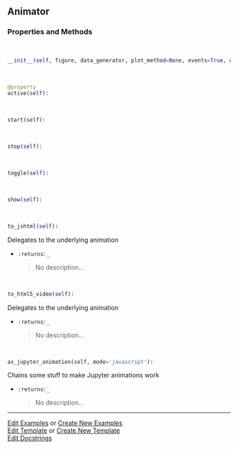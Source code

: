## <a id="McUtils.Plots.Interactive.Animator">Animator</a>


### Properties and Methods
<a id="McUtils.Plots.Interactive.Animator.__init__" class="docs-object-method">&nbsp;</a>
```python
__init__(self, figure, data_generator, plot_method=None, events=True, update=False, **anim_ops): 
```

<a id="McUtils.Plots.Interactive.Animator.active" class="docs-object-method">&nbsp;</a>
```python
@property
active(self): 
```

<a id="McUtils.Plots.Interactive.Animator.start" class="docs-object-method">&nbsp;</a>
```python
start(self): 
```

<a id="McUtils.Plots.Interactive.Animator.stop" class="docs-object-method">&nbsp;</a>
```python
stop(self): 
```

<a id="McUtils.Plots.Interactive.Animator.toggle" class="docs-object-method">&nbsp;</a>
```python
toggle(self): 
```

<a id="McUtils.Plots.Interactive.Animator.show" class="docs-object-method">&nbsp;</a>
```python
show(self): 
```

<a id="McUtils.Plots.Interactive.Animator.to_jshtml" class="docs-object-method">&nbsp;</a>
```python
to_jshtml(self): 
```
Delegates to the underlying animation
- `:returns`: `_`
    >No description...

<a id="McUtils.Plots.Interactive.Animator.to_html5_video" class="docs-object-method">&nbsp;</a>
```python
to_html5_video(self): 
```
Delegates to the underlying animation
- `:returns`: `_`
    >No description...

<a id="McUtils.Plots.Interactive.Animator.as_jupyter_animation" class="docs-object-method">&nbsp;</a>
```python
as_jupyter_animation(self, mode='javascript'): 
```
Chains some stuff to make Jupyter animations work
- `:returns`: `_`
    >No description...





___

[Edit Examples](https://github.com/McCoyGroup/McUtils/edit/edit/ci/examples/ci/docs/McUtils/Plots/Interactive/Animator.md) or 
[Create New Examples](https://github.com/McCoyGroup/McUtils/new/edit/?filename=ci/examples/ci/docs/McUtils/Plots/Interactive/Animator.md) <br/>
[Edit Template](https://github.com/McCoyGroup/McUtils/edit/edit/ci/docs/ci/docs/McUtils/Plots/Interactive/Animator.md) or 
[Create New Template](https://github.com/McCoyGroup/McUtils/new/edit/?filename=ci/docs/templates/ci/docs/McUtils/Plots/Interactive/Animator.md) <br/>
[Edit Docstrings](https://github.com/McCoyGroup/McUtils/edit/edit/McUtils/Plots/Interactive.py?message=Update%20Docs)